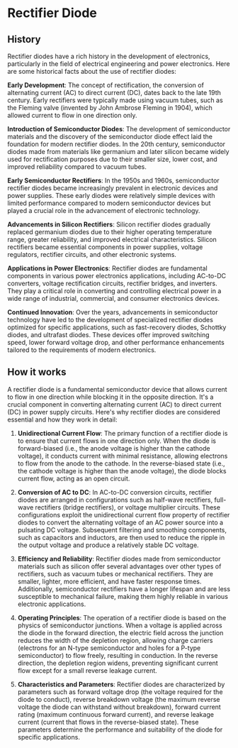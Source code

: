 

# Rectifier Diode

## History

Rectifier diodes have a rich history in the development of electronics, particularly in the field of electrical engineering and power electronics. Here are some historical facts about the use of rectifier diodes:

**Early Development**: The concept of rectification, the conversion of alternating current (AC) to direct current (DC), dates back to the late 19th century. Early rectifiers were typically made using vacuum tubes, such as the Fleming valve (invented by John Ambrose Fleming in 1904), which allowed current to flow in one direction only.

**Introduction of Semiconductor Diodes**: The development of semiconductor materials and the discovery of the semiconductor diode effect laid the foundation for modern rectifier diodes. In the 20th century, semiconductor diodes made from materials like germanium and later silicon became widely used for rectification purposes due to their smaller size, lower cost, and improved reliability compared to vacuum tubes.

**Early Semiconductor Rectifiers**: In the 1950s and 1960s, semiconductor rectifier diodes became increasingly prevalent in electronic devices and power supplies. These early diodes were relatively simple devices with limited performance compared to modern semiconductor devices but played a crucial role in the advancement of electronic technology.

**Advancements in Silicon Rectifiers**: Silicon rectifier diodes gradually replaced germanium diodes due to their higher operating temperature range, greater reliability, and improved electrical characteristics. Silicon rectifiers became essential components in power supplies, voltage regulators, rectifier circuits, and other electronic systems.

**Applications in Power Electronics**: Rectifier diodes are fundamental components in various power electronics applications, including AC-to-DC converters, voltage rectification circuits, rectifier bridges, and inverters. They play a critical role in converting and controlling electrical power in a wide range of industrial, commercial, and consumer electronics devices.

**Continued Innovation**: Over the years, advancements in semiconductor technology have led to the development of specialized rectifier diodes optimized for specific applications, such as fast-recovery diodes, Schottky diodes, and ultrafast diodes. These devices offer improved switching speed, lower forward voltage drop, and other performance enhancements tailored to the requirements of modern electronics.

## How it works

A rectifier diode is a fundamental semiconductor device that allows current to flow in one direction while blocking it in the opposite direction. It's a crucial component in converting alternating current (AC) to direct current (DC) in power supply circuits. Here's why rectifier diodes are considered essential and how they work in detail:

1. **Unidirectional Current Flow**: The primary function of a rectifier diode is to ensure that current flows in one direction only. When the diode is forward-biased (i.e., the anode voltage is higher than the cathode voltage), it conducts current with minimal resistance, allowing electrons to flow from the anode to the cathode. In the reverse-biased state (i.e., the cathode voltage is higher than the anode voltage), the diode blocks current flow, acting as an open circuit.

2. **Conversion of AC to DC**: In AC-to-DC conversion circuits, rectifier diodes are arranged in configurations such as half-wave rectifiers, full-wave rectifiers (bridge rectifiers), or voltage multiplier circuits. These configurations exploit the unidirectional current flow property of rectifier diodes to convert the alternating voltage of an AC power source into a pulsating DC voltage. Subsequent filtering and smoothing components, such as capacitors and inductors, are then used to reduce the ripple in the output voltage and produce a relatively stable DC voltage.

3. **Efficiency and Reliability**: Rectifier diodes made from semiconductor materials such as silicon offer several advantages over other types of rectifiers, such as vacuum tubes or mechanical rectifiers. They are smaller, lighter, more efficient, and have faster response times. Additionally, semiconductor rectifiers have a longer lifespan and are less susceptible to mechanical failure, making them highly reliable in various electronic applications.

4. **Operating Principles**: The operation of a rectifier diode is based on the physics of semiconductor junctions. When a voltage is applied across the diode in the forward direction, the electric field across the junction reduces the width of the depletion region, allowing charge carriers (electrons for an N-type semiconductor and holes for a P-type semiconductor) to flow freely, resulting in conduction. In the reverse direction, the depletion region widens, preventing significant current flow except for a small reverse leakage current.

5. **Characteristics and Parameters**: Rectifier diodes are characterized by parameters such as forward voltage drop (the voltage required for the diode to conduct), reverse breakdown voltage (the maximum reverse voltage the diode can withstand without breakdown), forward current rating (maximum continuous forward current), and reverse leakage current (current that flows in the reverse-biased state). These parameters determine the performance and suitability of the diode for specific applications.
